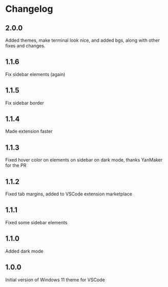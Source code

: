 # Changelog

## 2.0.0
Added themes, make terminal look nice, and added bgs, along with other fixes and changes.

## 1.1.6
Fix sidebar elements (again)

## 1.1.5
Fix sidebar border

## 1.1.4

Made extension faster

## 1.1.3

Fixed hover color on elements on sidebar on dark mode, thanks YanMaker for the PR

## 1.1.2

Fixed tab margins, added to VSCode extension marketplace

## 1.1.1

Fixed some sidebar elements

## 1.1.0

Added dark mode

## 1.0.0

Initial version of Windows 11 theme for VSCode
